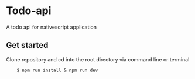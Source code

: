 # Todo-api
A todo api for nativescript application

## Get started
Clone repository and cd into the root directory via command line or terminal 

```
	$ npm run install & npm run dev
```